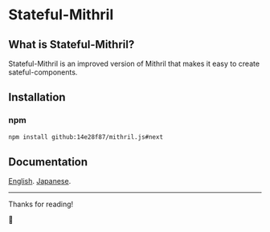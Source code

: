 Stateful-Mithril
==========

## What is Stateful-Mithril?

Stateful-Mithril is an improved version of Mithril that makes it easy to create sateful-components.

## Installation

### npm

```bash
npm install github:14e28f87/mithril.js#next
```


## Documentation

[English](https://14e28f87.github.io/stateful-mithril-docs/en/).
[Japanese](https://14e28f87.github.io/stateful-mithril-docs/ja/).



---

Thanks for reading!

🎁
